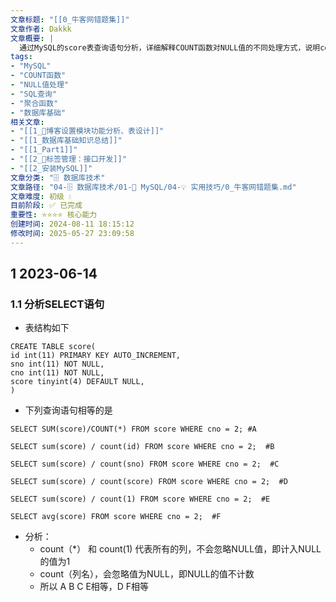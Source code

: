 ```yaml
---
文章标题: "[[0_牛客网错题集]]" 
文章作者: Dakkk
文章概要: |
  通过MySQL的score表查询语句分析，详细解释COUNT函数对NULL值的不同处理方式，说明count(*)、count(1)与count(列名)的区别。
tags:
- "MySQL"
- "COUNT函数"
- "NULL值处理"
- "SQL查询"
- "聚合函数"
- "数据库基础"
相关文章:
- "[[1_📕博客设置模块功能分析、表设计]]"
- "[[1_数据库基础知识总结]]"
- "[[1_Part1]]"
- "[[2_📕标签管理：接口开发]]"
- "[[2_安装MySQL]]"
文章分类: "🗄️ 数据库技术"
文章路径: "04-🗄️ 数据库技术/01-🐬 MySQL/04-💡 实用技巧/0_牛客网错题集.md"
文章难度: 初级 💧
目前阶段: ✅ 已完成
重要性: ⭐⭐⭐⭐ 核心能力
创建时间: 2024-08-11 18:15:12
修改时间: 2025-05-27 23:09:58
---
```


## 1 2023-06-14

### 1.1 分析SELECT语句

- 表结构如下
```mysql
CREATE TABLE score(
id int(11) PRIMARY KEY AUTO_INCREMENT,
sno int(11) NOT NULL,
cno int(11) NOT NULL,
score tinyint(4) DEFAULT NULL,
)
```

- 下列查询语句相等的是
```mysql
SELECT SUM(score)/COUNT(*) FROM score WHERE cno = 2; #A

SELECT sum(score) / count(id) FROM score WHERE cno = 2;  #B
  
SELECT sum(score) / count(sno) FROM score WHERE cno = 2;  #C
  
SELECT sum(score) / count(score) FROM score WHERE cno = 2;  #D
  
SELECT sum(score) / count(1) FROM score WHERE cno = 2;  #E
  
SELECT avg(score) FROM score WHERE cno = 2;  #F
```

- 分析：
	- count（\*） 和 count(1) 代表所有的列，不会忽略NULL值，即计入NULL的值为1
	- count（列名），会忽略值为NULL，即NULL的值不计数
	- 所以 A  B  C  E相等，D  F相等